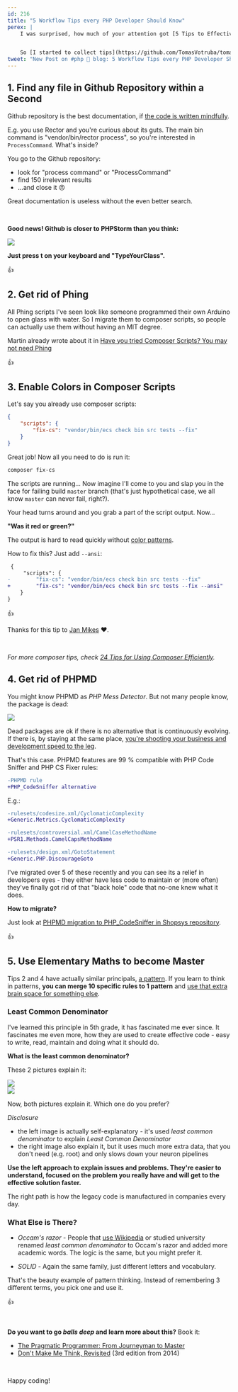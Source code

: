 ```yaml
---
id: 216
title: "5 Workflow Tips every PHP Developer Should Know"
perex: |
    I was surprised, how much of your attention got [5 Tips to Effective Work with Github Repository](/blog/2019/02/25/5-tips-to-effective-work-with-github-repository/) post.


    So [I started to collect tips](https://github.com/TomasVotruba/tomasvotruba.com/issues/226) I use on training and mentoring that I don't even notice, but others find fascinating. Here is 5 of them.
tweet: "New Post on #php 🐘 blog: 5 Workflow Tips every PHP Developer Should Know"
---
```


## 1. Find any file in Github Repository within a Second

Github repository is the best documentation, if [the code is written mindfully](/blog/2019/06/17/how-to-upgrade-meetup-com-api-to-oauth2-with-guzzle/).

E.g. you use Rector and you're curious about its guts. The main bin command is "vendor/bin/rector process", so you're interested in `ProcessCommand`. What's inside?

You go to the Github repository:

- look for "process command" or "ProcessCommand"
- find 150 irrelevant results
- ...and close it 😠

Great documentation is useless without the even better search.

<br>

**Good news! Github is closer to PHPStorm than you think:**

<img src="/assets/images/posts/2019/php_workflow_tips/hit_t.gif" class="img-thumbnail" style="max-width:35em">

**Just press <span class="btn btn-light btn-outline-dark">t</span> on your keyboard and "TypeYourClass".**

👍

## 2. Get rid of Phing

All Phing scripts I've seen look like someone programmed their own Arduino to open glass with water.
So I migrate them to composer scripts, so people can actually use them without having an MIT degree.

Martin already wrote about it in [Have you tried Composer Scripts? You may not need Phing](https://blog.martinhujer.cz/have-you-tried-composer-scripts)

👍

## 3. Enable Colors in Composer Scripts

Let's say you already use composer scripts:

```json
{
    "scripts": {
        "fix-cs": "vendor/bin/ecs check bin src tests --fix"
    }
}
```

Great job! Now all you need to do is run it:

```bash
composer fix-cs
```

The scripts are running... Now imagine I'll come to you and slap you in the face for failing build `master` branch (that's just hypothetical case, we all know `master` can never fail, right?).

Your head turns around and you grab a part of the script output. Now...

**"Was it <span class="text-danger">red</span> or <span class="text-success">green</span>?"**

The output is hard to read quickly without [color patterns](https://www.amazon.com/Design-Everyday-Things-Donald-Norman/dp/1452654123).

How to fix this? Just add `--ansi`:

```diff
 {
     "scripts": {
-        "fix-cs": "vendor/bin/ecs check bin src tests --fix"
+        "fix-cs": "vendor/bin/ecs check bin src tests --fix --ansi"
    }
}
```

👍

Thanks for this tip to [Jan Mikes](https://janmikes.cz) ❤️️.

<br>

*For more composer tips, check [24 Tips for Using Composer Efficiently](https://blog.martinhujer.cz/17-tips-for-using-composer-efficiently).*

## 4. Get rid of PHPMD

You might know PHPMD as *PHP Mess Detector*. But not many people know, the package is dead:

<img src="/assets/images/posts/2019/php_workflow_tips/barely.png" class="img-thumbnail">

Dead packages are ok if there is no alternative that is continuously evolving. If there is, by staying at the same place, [you're shooting your business and development speed to the leg](/blog/2019/03/11/why-we-migrated-from-nette-to-symfony-in-3-weeks-part-3/).

That's this case. PHPMD features are 99 % compatible with PHP Code Sniffer and PHP CS Fixer rules:

```diff
-PHPMD rule
+PHP_CodeSniffer alternative
```

E.g.:

```diff
-rulesets/codesize.xml/CyclomaticComplexity
+Generic.Metrics.CyclomaticComplexity

-rulesets/controversial.xml/CamelCaseMethodName
+PSR1.Methods.CamelCapsMethodName

-rulesets/design.xml/GotoStatement
+Generic.PHP.DiscourageGoto
```

I've migrated over 5 of these recently and you can see its a relief in developers eyes - they either have less code to maintain or (more often) they've finally got rid of that "black hole" code that no-one knew what it does.

**How to migrate?**

Just look at [PHPMD migration to PHP_CodeSniffer in Shopsys repository](https://github.com/shopsys/shopsys/search?p=2&q=phpmd&type=Commits).

👍

## 5. Use Elementary Maths to become Master

Tips 2 and 4 have actually similar principals, [a pattern](/blog/2019/04/15/pattern-refactoring/). If you learn to think in patterns, **you can merge 10 specific rules to 1 pattern** and [use that extra brain space for something else](/blog/2018/09/13/your-brain-is-your-garden/).

### Least Common Denominator

I've learned this principle in 5th grade, it has fascinated me ever since. It fascinates me even more, how they are used to create effective code - easy to write, read, maintain and doing what it should do.

**What is the least common denominator?**

These 2 pictures explain it:

<div class="row">
    <div class="col-12 col-md-6">
        <img src="/assets/images/posts/2019/php_workflow_tips/least.gif" class="img-thumbnail">
    </div>
    <div class="col-12 col-md-6">
        <img src="/assets/images/posts/2019/php_workflow_tips/not_so_least.gif" class="img-thumbnail">
    </div>
</div>

Now, both pictures explain it. Which one do you prefer?

*Disclosure*

- the left image is actually self-explanatory - it's used *least common denominator* to explain *Least Common Denominator*
- the right image also explain it, but it uses much more extra data, that you don't need (e.g. root) and only slows down your neuron pipelines

**Use the left approach to explain issues and problems. They're easier to understand, focused on the problem you really have and will get to the effective solution faster.**

The right path is how the legacy code is manufactured in companies every day.

### What Else is There?

- *Occam's razor* - People that [use Wikipedia](https://simple.wikipedia.org/wiki/Occam%27s_razor) or studied university renamed *least common denominator* to Occam's razor and added more academic words. The logic is the same, but you might prefer it.

- *SOLID* - Again the same family, just different letters and vocabulary.

That's the beauty example of pattern thinking. Instead of remembering 3 different terms, you pick one and use it.

👍

<br>

**Do you want to go *balls deep* and learn more about this?** Book it:

- [The Pragmatic Programmer: From Journeyman to Master](https://www.amazon.com/Pragmatic-Programmer-Journeyman-Master-ebook/dp/B003GCTQAE)
- [Don't Make Me Think, Revisited](https://www.amazon.com/Dont-Make-Think-Revisited-Usability/dp/0321965515) (3rd edition from 2014)


<br>

Happy coding!
